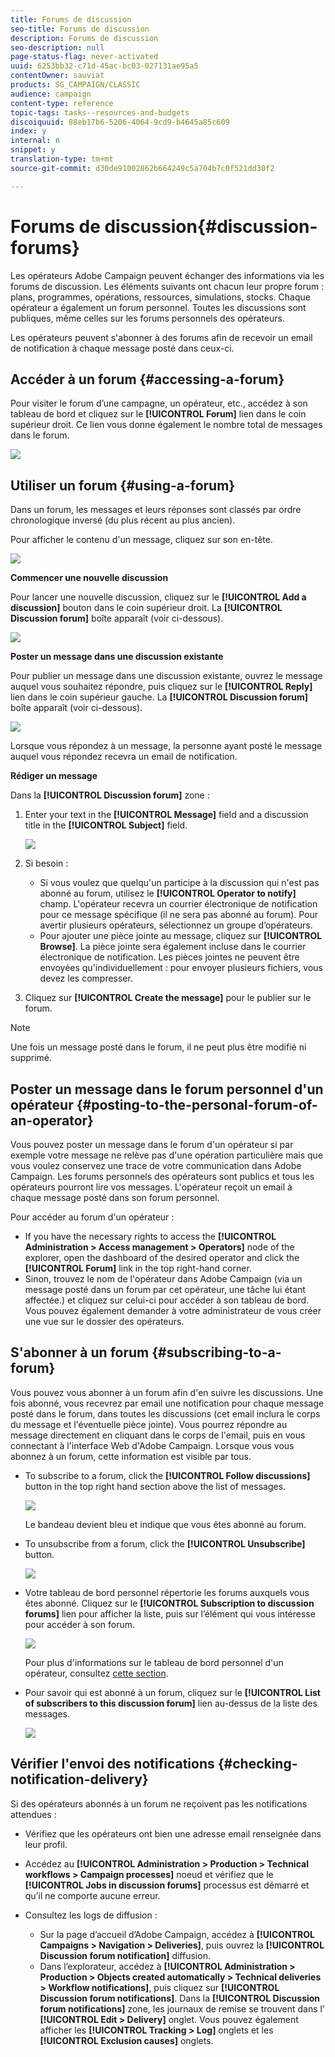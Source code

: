 ```yaml
---
title: Forums de discussion
seo-title: Forums de discussion
description: Forums de discussion
seo-description: null
page-status-flag: never-activated
uuid: 6253bb32-c71d-45ac-bc03-027131ae95a5
contentOwner: sauviat
products: SG_CAMPAIGN/CLASSIC
audience: campaign
content-type: reference
topic-tags: tasks--resources-and-budgets
discoiquuid: 88eb17b6-5206-4064-9cd9-b4645a85c609
index: y
internal: n
snippet: y
translation-type: tm+mt
source-git-commit: d30de91002862b664249c5a704b7c0f521dd30f2

---
```



# Forums de discussion{#discussion-forums}

Les opérateurs Adobe Campaign peuvent échanger des informations via les forums de discussion. Les éléments suivants ont chacun leur propre forum : plans, programmes, opérations, ressources, simulations, stocks. Chaque opérateur a également un forum personnel. Toutes les discussions sont publiques, même celles sur les forums personnels des opérateurs.

Les opérateurs peuvent s&#39;abonner à des forums afin de recevoir un email de notification à chaque message posté dans ceux-ci.

## Accéder à un forum {#accessing-a-forum}

Pour visiter le forum d’une campagne, un opérateur, etc., accédez à son tableau de bord et cliquez sur le **[!UICONTROL Forum]** lien dans le coin supérieur droit. Ce lien vous donne également le nombre total de messages dans le forum.

![](assets/mrm_forum_access_link.png)

## Utiliser un forum {#using-a-forum}

Dans un forum, les messages et leurs réponses sont classés par ordre chronologique inversé (du plus récent au plus ancien).

Pour afficher le contenu d&#39;un message, cliquez sur son en-tête.

![](assets/mrm_forum_expand_msg.png)

**Commencer une nouvelle discussion**

Pour lancer une nouvelle discussion, cliquez sur le **[!UICONTROL Add a discussion]** bouton dans le coin supérieur droit. La **[!UICONTROL Discussion forum]** boîte apparaît (voir ci-dessous).

![](assets/mrm_forum_new_thread.png)

**Poster un message dans une discussion existante**

Pour publier un message dans une discussion existante, ouvrez le message auquel vous souhaitez répondre, puis cliquez sur le **[!UICONTROL Reply]** lien dans le coin supérieur gauche. La **[!UICONTROL Discussion forum]** boîte apparaît (voir ci-dessous).

![](assets/mrm_forum_answer_msg.png)

Lorsque vous répondez à un message, la personne ayant posté le message auquel vous répondez recevra un email de notification.

**Rédiger un message**

Dans la **[!UICONTROL Discussion forum]** zone :

1. Enter your text in the **[!UICONTROL Message]** field and a discussion title in the **[!UICONTROL Subject]** field.

   ![](assets/mrm_forum_edit_msg.png)

1. Si besoin :

   * Si vous voulez que quelqu&#39;un participe à la discussion qui n&#39;est pas abonné au forum, utilisez le **[!UICONTROL Operator to notify]** champ. L&#39;opérateur recevra un courrier électronique de notification pour ce message spécifique (il ne sera pas abonné au forum). Pour avertir plusieurs opérateurs, sélectionnez un groupe d’opérateurs.
   * Pour ajouter une pièce jointe au message, cliquez sur **[!UICONTROL Browse]**. La pièce jointe sera également incluse dans le courrier électronique de notification. Les pièces jointes ne peuvent être envoyées qu&#39;individuellement : pour envoyer plusieurs fichiers, vous devez les compresser.

1. Cliquez sur **[!UICONTROL Create the message]** pour le publier sur le forum.

>[!NOTE]
>
>Une fois un message posté dans le forum, il ne peut plus être modifié ni supprimé.

## Poster un message dans le forum personnel d&#39;un opérateur {#posting-to-the-personal-forum-of-an-operator}

Vous pouvez poster un message dans le forum d&#39;un opérateur si par exemple votre message ne relève pas d&#39;une opération particulière mais que vous voulez conservez une trace de votre communication dans Adobe Campaign. Les forums personnels des opérateurs sont publics et tous les opérateurs pourront lire vos messages. L&#39;opérateur reçoit un email à chaque message posté dans son forum personnel.

Pour accéder au forum d&#39;un opérateur :

* If you have the necessary rights to access the **[!UICONTROL Administration > Access management > Operators]** node of the explorer, open the dashboard of the desired operator and click the **[!UICONTROL Forum]** link in the top right-hand corner.
* Sinon, trouvez le nom de l&#39;opérateur dans Adobe Campaign (via un message posté dans un forum par cet opérateur, une tâche lui étant affectée.) et cliquez sur celui-ci pour accéder à son tableau de bord. Vous pouvez également demander à votre administrateur de vous créer une vue sur le dossier des opérateurs.

## S&#39;abonner à un forum {#subscribing-to-a-forum}

Vous pouvez vous abonner à un forum afin d&#39;en suivre les discussions. Une fois abonné, vous recevrez par email une notification pour chaque message posté dans le forum, dans toutes les discussions (cet email inclura le corps du message et l&#39;éventuelle pièce jointe). Vous pourrez répondre au message directement en cliquant dans le corps de l&#39;email, puis en vous connectant à l&#39;interface Web d&#39;Adobe Campaign. Lorsque vous vous abonnez à un forum, cette information est visible par tous.

* To subscribe to a forum, click the **[!UICONTROL Follow discussions]** button in the top right hand section above the list of messages.

   ![](assets/mrm_forum_subscribe.png)

   Le bandeau devient bleu et indique que vous êtes abonné au forum.

* To unsubscribe from a forum, click the **[!UICONTROL Unsubscribe]** button.

   ![](assets/mrm_forum_unsubscribe.png)

* Votre tableau de bord personnel répertorie les forums auxquels vous êtes abonné. Cliquez sur le **[!UICONTROL Subscription to discussion forums]** lien pour afficher la liste, puis sur l’élément qui vous intéresse pour accéder à son forum.

   ![](assets/platform_dashboard_operator_subscr_forums.png)

   Pour plus d&#39;informations sur le tableau de bord personnel d&#39;un opérateur, consultez [cette section](../../platform/using/access-management.md#operators).

* Pour savoir qui est abonné à un forum, cliquez sur le **[!UICONTROL List of subscribers to this discussion forum]** lien au-dessus de la liste des messages.

   ![](assets/mrm_forum_subscribers.png)

## Vérifier l&#39;envoi des notifications {#checking-notification-delivery}

Si des opérateurs abonnés à un forum ne reçoivent pas les notifications attendues :

* Vérifiez que les opérateurs ont bien une adresse email renseignée dans leur profil.
* Accédez au **[!UICONTROL Administration > Production > Technical workflows > Campaign processes]** noeud et vérifiez que le **[!UICONTROL Jobs in discussion forums]** processus est démarré et qu’il ne comporte aucune erreur.
* Consultez les logs de diffusion :

   * Sur la page d’accueil d’Adobe Campaign, accédez à **[!UICONTROL Campaigns > Navigation > Deliveries]**, puis ouvrez la **[!UICONTROL Discussion forum notification]** diffusion.
   * Dans l’explorateur, accédez à **[!UICONTROL Administration > Production > Objects created automatically > Technical deliveries > Workflow notifications]**, puis cliquez sur **[!UICONTROL Discussion forum notifications]**.
   Dans la **[!UICONTROL Discussion forum notifications]** zone, les journaux de remise se trouvent dans l’ **[!UICONTROL Edit > Delivery]** onglet. Vous pouvez également afficher les **[!UICONTROL Tracking > Log]** onglets et les **[!UICONTROL Exclusion causes]** onglets.

